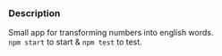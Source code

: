 ### Description

Small app for transforming numbers into english words.   
`npm start` to start & `npm test` to test.
